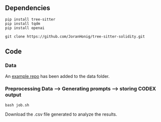 ## Dependencies
```
pip install tree-sitter
pip install tqdm 
pip install openai 

git clone https://github.com/JoranHonig/tree-sitter-solidity.git
```

## Code
### Data
An [example repo](https://github.com/para-space/paraspace-core) has been added to the data folder.

### Preprocessing Data --> Generating prompts --> storing CODEX output  

```
bash job.sh
```
Download the .csv file generated to analyze the results.
